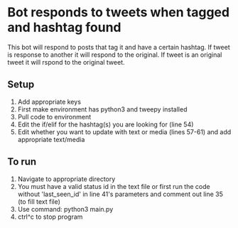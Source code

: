 # Bot responds to tweets when tagged and hashtag found
This bot will respond to posts that tag it and have a certain hashtag. If tweet is response to another it will respond to the original. If tweet is an original tweet it will rspond to the original tweet.

## Setup
1. Add appropriate keys
2. First make environment has python3 and tweepy installed
3. Pull code to environment
4. Edit the if/elif for the hashtag(s) you are looking for (line 54)
5. Edit whether you want to update with text or media (lines 57-61) and add appropriate text/media

## To run
1. Navigate to appropriate directory
2. You must have a valid status id in the text file or first run the code without 'last_seen_id' in line 41's parameters and comment out line 35 (to fill text file)
3. Use command: python3 main.py
4. ctrl^c to stop program
